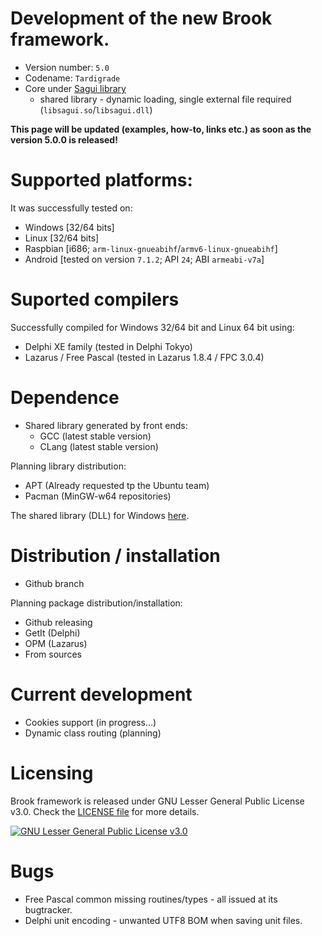 # Development of the new Brook framework.

* Version number: `5.0`
* Codename: `Tardigrade`
* Core under [Sagui library](https://risoflora.github.io/libsagui/)
    * shared library - dynamic loading, single external file required (`libsagui.so`/`libsagui.dll`)

**This page will be updated (examples, how-to, links etc.) as soon as the version 5.0.0 is released!**

# Supported platforms:

It was successfully tested on:

* Windows [32/64 bits]
* Linux [32/64 bits]
* Raspbian [i686; `arm-linux-gnueabihf`/`armv6-linux-gnueabihf`]
* Android [tested on version `7.1.2`; API `24`; ABI `armeabi-v7a`]

# Suported compilers

Successfully compiled for Windows 32/64 bit and Linux 64 bit using:
* Delphi XE family (tested in Delphi Tokyo)
* Lazarus / Free Pascal (tested in Lazarus 1.8.4 / FPC 3.0.4)

# Dependence

* Shared library generated by front ends:
    * GCC (latest stable version)
    * CLang (latest stable version)

Planning library distribution:

* APT (Already requested tp the Ubuntu team)
* Pacman (MinGW-w64 repositories)

The shared library (DLL) for Windows [here](https://github.com/risoflora/libsagui/releases).

# Distribution / installation

* Github branch

Planning package distribution/installation:
 
* Github releasing
* GetIt (Delphi)
* OPM (Lazarus)
* From sources

# Current development

* Cookies support (in progress...)
* Dynamic class routing (planning)

# Licensing

Brook framework is released under GNU Lesser General Public License v3.0. Check the [LICENSE file](https://github.com/silvioprog/brookframework/blob/master/LICENSE) for more details.

[![GNU Lesser General Public License v3.0](https://www.gnu.org/graphics/lgplv3-88x31.png)](https://www.gnu.org/licenses/lgpl-3.0.html)

# Bugs

* Free Pascal common missing routines/types - all issued at its bugtracker.
* Delphi unit encoding - unwanted UTF8 BOM when saving unit files.
